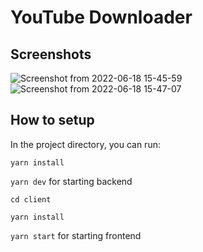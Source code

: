# YouTube Downloader

## Screenshots
![Screenshot from 2022-06-18 15-45-59](https://user-images.githubusercontent.com/78493997/174430349-9c7f245c-ad93-4cd6-95c0-9307554b79d1.png)
![Screenshot from 2022-06-18 15-47-07](https://user-images.githubusercontent.com/78493997/174430351-2fc4819a-db81-4207-98c5-5f9887afd376.png)

## How to setup

In the project directory, you can run:

`yarn install`

`yarn dev` for starting backend

`cd client`

`yarn install`

`yarn start` for starting frontend
